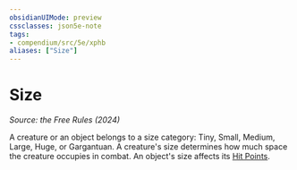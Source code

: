 ```yaml
---
obsidianUIMode: preview
cssclasses: json5e-note
tags:
- compendium/src/5e/xphb
aliases: ["Size"]
---
```

# Size
*Source: the Free Rules (2024)* 

A creature or an object belongs to a size category: Tiny, Small, Medium, Large, Huge, or Gargantuan. A creature's size determines how much space the creature occupies in combat. An object's size affects its [Hit Points](rules/variant-rules/hit-points-xphb.md).